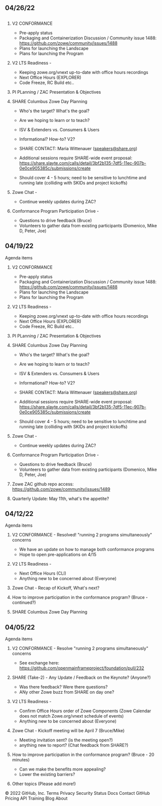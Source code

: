 ## 04/26/22
##
1) V2 CONFORMANCE
   - Pre-apply status
   - Packaging and Containerization Discussion / Community issue 1488: https://github.com/zowe/community/issues/1488
   - Plans for launching the Landscape
   - Plans for launching the Program

2) V2 LTS Readiness - 
   - Keeping zowe.org/vnext up-to-date with office hours recordings
   - Next Office Hours (EXPLORER) 
   - Code Freeze, RC Build etc..

3) PI PLanning / ZAC Presentation & Objectives

4) SHARE Columbus Zowe Day Planning
   - Who's the target?  What's the goal?
   - Are we hoping to learn or to teach?
   - ISV & Extenders vs. Consumers & Users
   - Informational?  How-to?  V2?

   - SHARE CONTACT:  Maria Wittenauer (speakers@share.org)
   - Additional sessions require SHARE-wide event proposal:  https://share.slayte.com/calls/detail/3bf2b135-7df5-11ec-907b-0e0ce905385c/submissions/create
   - Should cover 4 - 5 hours; need to be sensitive to lunchtime and running late (colliding with SKIDs and project kickoffs)

5) Zowe Chat - 
   - Continue weekly updates during ZAC?

6) Conformance Program Participation Drive - 
   - Questions to drive feedback (Bruce)
   - Volunteers to gather data from existing participants (Domenico, Mike D, Peter, Joe)


##
## 04/19/22

Agenda items

1) V2 CONFORMANCE 
   - Pre-apply status
   - Packaging and Containerization Discussion / Community issue 1488: https://github.com/zowe/community/issues/1488
   - Plans for launching the Landscape
   - Plans for launching the Program

2) V2 LTS Readiness -  
   - Keeping zowe.org/vnext up-to-date with office hours recordings
   - Next Office Hours (EXPLORER) 
   - Code Freeze, RC Build etc..

3) PI PLanning / ZAC Presentation & Objectives

4) SHARE Columbus Zowe Day Planning
   - Who's the target?  What's the goal?
   - Are we hoping to learn or to teach?
   - ISV & Extenders vs. Consumers & Users
   - Informational?  How-to?  V2?
 
   - SHARE CONTACT:  Maria Wittenauer (speakers@share.org)
   - Additional sessions require SHARE-wide event proposal:  https://share.slayte.com/calls/detail/3bf2b135-7df5-11ec-907b-0e0ce905385c/submissions/create
   - Should cover 4 - 5 hours; need to be sensitive to lunchtime and running late (colliding with SKIDs and project kickoffs)

5) Zowe Chat - 
   - Continue weekly updates during ZAC?
 
6) Conformance Program Participation Drive - 
   - Questions to drive feedback (Bruce)
   - Volunteers to gather data from existing participants (Domenico, Mike D, Peter, Joe)
 
7) Zowe ZAC github repo access:  https://github.com/zowe/community/issues/1489

8) Quarterly Update:  May 11th, what's the appetite?



##
## 04/12/22

Agenda items

1) V2 CONFORMANCE - Resolved! "running 2 programs simultaneously" concerns
   - We have an update on how to manage both conformance programs
   - Hope to open pre-applications on 4/15

2) V2 LTS Readiness - 
   - Next Office Hours (CLI) 
   - Anything new to be concerned about (Everyone)

3) Zowe Chat - Recap of Kickoff, What's next?
 
4) How to improve participation in the conformance program? (Bruce - continued?)
 
5) SHARE Columbus Zowe Day Planning




##
## 04/05/22

Agenda items

1) V2 CONFORMANCE - Resolve "running 2 programs simultaneously" concerns
   - See exchange here: https://github.com/openmainframeproject/foundation/pull/232

2) SHARE (Take-2) - Any Update / Feedback on the Keynote?  (Anyone?)
   - Was there feedback?  Were there questions?
   - ANy other Zowe buzz from SHARE on day one?

3) V2 LTS Readiness - 
   - Confirm Office Hours order of Zowe Components (Zowe Calendar does not match Zowe.org/vnext schedule of events)
   - Anything new to be concerned about (Everyone)

4) Zowe Chat - Kickoff meeting will be April 7  (Bruce/Mike)
   - Meeting invitation sent?  (is the meeting open?)
   - anything new to report?  (Chat feedback from SHARE?)
 
5) How to improve participation in the conformance program? (Bruce - 20 minutes)
    - Can we make the benefits more appealing?
    - Lower the existing barriers?

6) Other topics (Please add more!)

© 2022 GitHub, Inc.
Terms
Privacy
Security
Status
Docs
Contact GitHub
Pricing
API
Training
Blog
About
